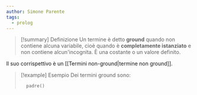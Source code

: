 ```yaml
---
author: Simone Parente
tags:
  - prolog
---
```

>[!summary] Definizione
>Un termine è detto **ground** quando non contiene alcuna variabile, cioè quando è **completamente istanziato** e non contiene alcun'incognita. 
>È una costante o un valore definito.

Il suo corrispettivo è un [[Termini non-ground|termine non ground]].
>[!example] Esempio
>Dei termini ground sono:
>```prolog
>	padre()
>```